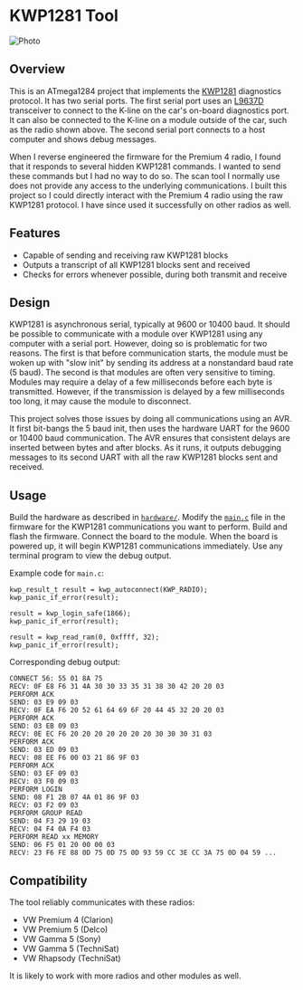 # KWP1281 Tool

![Photo](https://user-images.githubusercontent.com/52712/38381999-6bfcfcd8-38bd-11e8-9d4d-7412bfac2cb3.jpg)

## Overview

This is an ATmega1284 project that implements the [KWP1281](https://translate.google.com/translate?hl=en&sl=de&tl=en&u=https%3A%2F%2Fde.wikipedia.org%2Fwiki%2FKWP1281) diagnostics protocol.  It has two serial ports.  The first serial port uses an [L9637D](https://web.archive.org/web/20180405180225/http://www.st.com/content/ccc/resource/technical/document/datasheet/4a/80/83/26/e0/78/4d/18/CD00000234.pdf/files/CD00000234.pdf/jcr:content/translations/en.CD00000234.pdf) transceiver to connect to the K-line on the car's on-board diagnostics port.  It can also be connected to the K-line on a module outside of the car, such as the radio shown above.  The second serial port connects to a host computer and shows debug messages.

When I reverse engineered the firmware for the Premium 4 radio, I found that it responds to several hidden KWP1281 commands.  I wanted to send these commands but I had no way to do so.  The scan tool I normally use does not provide any access to the
underlying communications.  I built this project so I could directly interact with the Premium 4 radio using the raw KWP1281 protocol.  I have since used it successfully on other radios as well.

## Features

 - Capable of sending and receiving raw KWP1281 blocks
 - Outputs a transcript of all KWP1281 blocks sent and received
 - Checks for errors whenever possible, during both transmit and receive

## Design

KWP1281 is asynchronous serial, typically at 9600 or 10400 baud.  It should be possible to communicate with a module over KWP1281 using any computer with a serial port.  However, doing so is problematic for two reasons.  The first is that before communication starts, the module must be woken up with "slow init" by sending its address at a nonstandard baud rate (5 baud).  The second is that modules are often very sensitive to timing.  Modules may require a delay of a few milliseconds before each byte is transmitted.  However, if the transmission is delayed by a few milliseconds too long, it may cause the module to disconnect.

This project solves those issues by doing all communications using an AVR.  It first bit-bangs the 5 baud init, then uses the hardware UART for the 9600 or 10400 baud communication.  The AVR ensures that consistent delays are inserted between bytes and after blocks.  As it runs, it outputs debugging messages to its second UART with all the raw KWP1281 blocks sent and received.

## Usage

Build the hardware as described in [`hardware/`](./hardware/).  Modify the [`main.c`](./firmware/main.c) file in the firmware for the KWP1281 communications you want to perform.  Build and flash the firmware.  Connect the board to the module.  When the board is powered up, it will begin KWP1281 communications immediately.  Use any terminal program to view the debug output.

Example code for `main.c`:
```
kwp_result_t result = kwp_autoconnect(KWP_RADIO);
kwp_panic_if_error(result);

result = kwp_login_safe(1866);
kwp_panic_if_error(result);

result = kwp_read_ram(0, 0xffff, 32);
kwp_panic_if_error(result);
```

Corresponding debug output:
```
CONNECT 56: 55 01 8A 75
RECV: 0F E8 F6 31 4A 30 30 33 35 31 38 30 42 20 20 03
PERFORM ACK
SEND: 03 E9 09 03
RECV: 0F EA F6 20 52 61 64 69 6F 20 44 45 32 20 20 03
PERFORM ACK
SEND: 03 EB 09 03
RECV: 0E EC F6 20 20 20 20 20 20 20 30 30 30 31 03
PERFORM ACK
SEND: 03 ED 09 03
RECV: 08 EE F6 00 03 21 86 9F 03
PERFORM ACK
SEND: 03 EF 09 03
RECV: 03 F0 09 03
PERFORM LOGIN
SEND: 08 F1 2B 07 4A 01 86 9F 03
RECV: 03 F2 09 03
PERFORM GROUP READ
SEND: 04 F3 29 19 03
RECV: 04 F4 0A F4 03
PERFORM READ xx MEMORY
SEND: 06 F5 01 20 00 00 03
RECV: 23 F6 FE 88 0D 75 0D 75 0D 93 59 CC 3E CC 3A 75 0D 04 59 ...
```

## Compatibility

The tool reliably communicates with these radios:

 - VW Premium 4 (Clarion)
 - VW Premium 5 (Delco)
 - VW Gamma 5 (Sony)
 - VW Gamma 5 (TechniSat)
 - VW Rhapsody (TechniSat)

It is likely to work with more radios and other modules as well.
